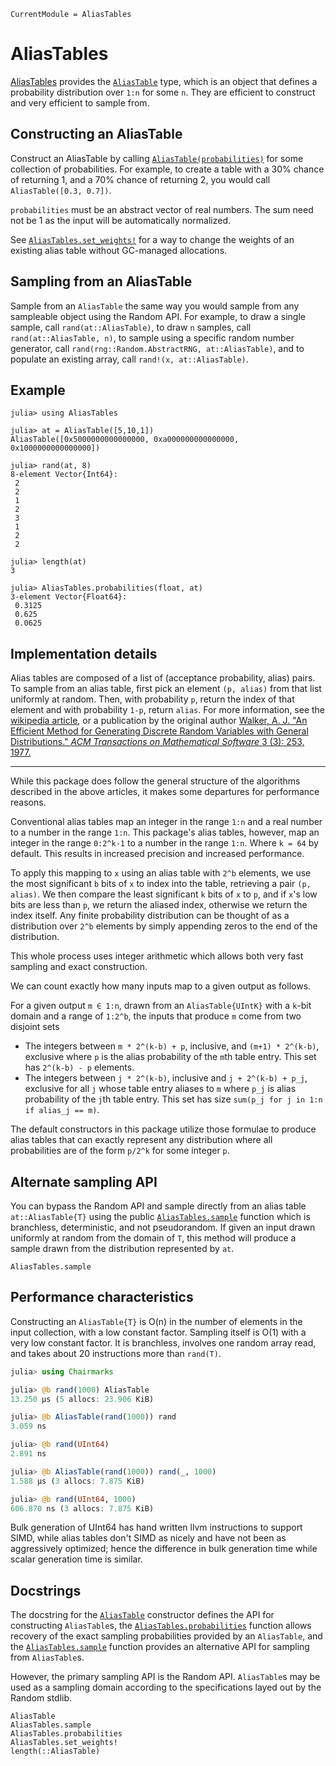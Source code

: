 ```@meta
CurrentModule = AliasTables
```

# AliasTables

[AliasTables](https://github.com/LilithHafner/AliasTables.jl) provides the
[`AliasTable`](@ref) type, which is an object that defines a probability distribution over
`1:n` for some `n`. They are efficient to construct and very efficient to sample from.

## Constructing an AliasTable

Construct an AliasTable by calling [`AliasTable(probabilities)`](@ref) for some collection
of probabilities. For example, to create a table with a 30% chance of returning 1, and a
70% chance of returning 2, you would call `AliasTable([0.3, 0.7])`.

`probabilities` must be an abstract vector of real numbers. The sum need not be 1 as the
input will be automatically normalized.

See [`AliasTables.set_weights!`](@ref) for a way to change the weights of an existing alias
table without GC-managed allocations.

## Sampling from an AliasTable

Sample from an `AliasTable` the same way you would sample from any sampleable object using
the Random API. For example, to draw a single sample, call `rand(at::AliasTable)`, to draw
`n` samples, call `rand(at::AliasTable, n)`, to sample using a specific random number
generator, call `rand(rng::Random.AbstractRNG, at::AliasTable)`, and to populate an
existing array, call `rand!(x, at::AliasTable)`.

## Example

```jldoctest; filter=[r" [1-3]"]
julia> using AliasTables

julia> at = AliasTable([5,10,1])
AliasTable([0x5000000000000000, 0xa000000000000000, 0x1000000000000000])

julia> rand(at, 8)
8-element Vector{Int64}:
 2
 2
 1
 2
 3
 1
 2
 2

julia> length(at)
3

julia> AliasTables.probabilities(float, at)
3-element Vector{Float64}:
 0.3125
 0.625
 0.0625
```

## Implementation details

Alias tables are composed of a list of (acceptance probability, alias) pairs. To sample from
an alias table, first pick an element `(p, alias)` from that list uniformly at random. Then,
with probability `p`, return the index of that element and with probability `1-p`, return
`alias`. For more information, see the
[wikipedia article](https://en.wikipedia.org/wiki/Alias_method), or a publication by the
original author [Walker, A. J. "An Efficient
Method for Generating Discrete Random Variables with General Distributions." _ACM
Transactions on Mathematical Software_ 3 (3): 253, 1977.](https://lilithhafner.com/An-Efficient-Method-for-Generating-Discrete-Random-Variables-with-General-Distributions.pdf)

---

While this package does follow the general structure of the algorithms described in the
above articles, it makes some departures for performance reasons.

Conventional alias tables map an integer in the range `1:n` and a real number to a number in
the range `1:n`. This package's alias tables, however, map an integer in the range `0:2^k-1`
to a number in the range `1:n`. Where `k = 64` by default. This results in increased
precision and increased performance.

To apply this mapping to `x` using an alias table with `2^b` elements, we use the most
significant `b` bits of `x` to index into the table, retrieving a pair `(p, alias)`. We then
compare the least significant `k` bits of `x` to `p`, and if `x`'s low bits are less than
`p`, we return the aliased index, otherwise we return the index itself. Any finite
probability distribution can be thought of as a distribution over `2^b` elements by simply
appending zeros to the end of the distribution.

This whole process uses integer arithmetic which allows both very fast sampling and exact
construction.

We can count exactly how many inputs map to a given output as follows.

For a given output `m ∈ 1:n`, drawn from an `AliasTable{UIntK}` with a `k`-bit domain and a
range of `1:2^b`, the inputs that produce `m` come from two disjoint sets
- The integers between `m * 2^(k-b) + p`, inclusive, and `(m+1) * 2^(k-b)`, exclusive where
  `p` is the alias probability of the `m`th table entry. This set has `2^(k-b) - p`
  elements.
- The integers between `j * 2^(k-b)`, inclusive and `j + 2^(k-b) + p_j`, exclusive for all `j`
  whose table entry aliases to `m` where `p_j` is alias probability of the `j`th table
  entry. This set has size `sum(p_j for j in 1:n if alias_j == m)`.

The default constructors in this package utilize those formulae to produce alias tables that
can exactly represent any distribution where all probabilities are of the form `p/2^k` for
some integer `p`.

## Alternate sampling API

You can bypass the Random API and sample directly from an alias table `at::AliasTable{T}`
using the public [`AliasTables.sample`](@ref) function which is branchless, deterministic,
and not pseudorandom. If given an input drawn uniformly at random from the domain of `T`,
this method will produce a sample drawn from the distribution represented by `at`.

```@docs; canonical=false
AliasTables.sample
```

## Performance characteristics

Constructing an `AliasTable{T}` is O(n) in the number of elements in the input collection,
with a low constant factor. Sampling itself is O(1) with a very low constant factor. It is
branchless, involves one random array read, and takes about 20 instructions more than
`rand(T)`.

```julia
julia> using Chairmarks

julia> @b rand(1000) AliasTable
13.250 μs (5 allocs: 23.906 KiB)

julia> @b AliasTable(rand(1000)) rand
3.059 ns

julia> @b rand(UInt64)
2.891 ns

julia> @b AliasTable(rand(1000)) rand(_, 1000)
1.588 μs (3 allocs: 7.875 KiB)

julia> @b rand(UInt64, 1000)
606.870 ns (3 allocs: 7.875 KiB)
```

Bulk generation of UInt64 has hand written llvm instructions to support SIMD, while alias
tables don't SIMD as nicely and have not been as aggressively optimized; hence the
difference in bulk generation time while scalar generation time is similar.

## Docstrings

The docstring for the [`AliasTable`](@ref) constructor defines the API for constructing
`AliasTable`s, the [`AliasTables.probabilities`](@ref) function allows recovery of the exact
sampling probabilities provided by an `AliasTable`, and the [`AliasTables.sample`](@ref)
function provides an alternative API for sampling from `AliasTable`s.

However, the primary sampling API is the Random API. `AliasTable`s may be used as a sampling
domain according to the specifications layed out by the Random stdlib.

```@docs
AliasTable
AliasTables.sample
AliasTables.probabilities
AliasTables.set_weights!
length(::AliasTable)
```
